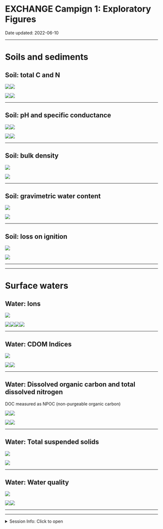 EXCHANGE Campign 1: Exploratory Figures
================

Date updated: 2022-06-10

------------------------------------------------------------------------

# Soils and sediments

## Soil: total C and N

![](EC1_exploratory_graphs_workshop2.3_breakout2_files/figure-gfm/unnamed-chunk-5-1.png)<!-- -->![](EC1_exploratory_graphs_workshop2.3_breakout2_files/figure-gfm/unnamed-chunk-5-2.png)<!-- -->

![](EC1_exploratory_graphs_workshop2.3_breakout2_files/figure-gfm/tctn_map-1.png)<!-- -->![](EC1_exploratory_graphs_workshop2.3_breakout2_files/figure-gfm/tctn_map-2.png)<!-- -->

------------------------------------------------------------------------

## Soil: pH and specific conductance

![](EC1_exploratory_graphs_workshop2.3_breakout2_files/figure-gfm/pH_graphs-1.png)<!-- -->![](EC1_exploratory_graphs_workshop2.3_breakout2_files/figure-gfm/pH_graphs-2.png)<!-- -->

![](EC1_exploratory_graphs_workshop2.3_breakout2_files/figure-gfm/pH_map-1.png)<!-- -->![](EC1_exploratory_graphs_workshop2.3_breakout2_files/figure-gfm/pH_map-2.png)<!-- -->

------------------------------------------------------------------------

## Soil: bulk density

![](EC1_exploratory_graphs_workshop2.3_breakout2_files/figure-gfm/unnamed-chunk-7-1.png)<!-- -->

![](EC1_exploratory_graphs_workshop2.3_breakout2_files/figure-gfm/bd_map-1.png)<!-- -->

------------------------------------------------------------------------

## Soil: gravimetric water content

![](EC1_exploratory_graphs_workshop2.3_breakout2_files/figure-gfm/unnamed-chunk-9-1.png)<!-- -->

![](EC1_exploratory_graphs_workshop2.3_breakout2_files/figure-gfm/gwc_map-1.png)<!-- -->

------------------------------------------------------------------------

## Soil: loss on ignition

![](EC1_exploratory_graphs_workshop2.3_breakout2_files/figure-gfm/unnamed-chunk-11-1.png)<!-- -->

![](EC1_exploratory_graphs_workshop2.3_breakout2_files/figure-gfm/loi_map-1.png)<!-- -->

------------------------------------------------------------------------

------------------------------------------------------------------------

# Surface waters

## Water: Ions

![](EC1_exploratory_graphs_workshop2.3_breakout2_files/figure-gfm/unnamed-chunk-13-1.png)<!-- -->

![](EC1_exploratory_graphs_workshop2.3_breakout2_files/figure-gfm/unnamed-chunk-14-1.png)<!-- -->![](EC1_exploratory_graphs_workshop2.3_breakout2_files/figure-gfm/unnamed-chunk-14-2.png)<!-- -->![](EC1_exploratory_graphs_workshop2.3_breakout2_files/figure-gfm/unnamed-chunk-14-3.png)<!-- -->![](EC1_exploratory_graphs_workshop2.3_breakout2_files/figure-gfm/unnamed-chunk-14-4.png)<!-- -->

------------------------------------------------------------------------

## Water: CDOM Indices

![](EC1_exploratory_graphs_workshop2.3_breakout2_files/figure-gfm/unnamed-chunk-16-1.png)<!-- -->

![](EC1_exploratory_graphs_workshop2.3_breakout2_files/figure-gfm/unnamed-chunk-17-1.png)<!-- -->![](EC1_exploratory_graphs_workshop2.3_breakout2_files/figure-gfm/unnamed-chunk-17-2.png)<!-- -->

------------------------------------------------------------------------

## Water: Dissolved organic carbon and total dissolved nitrogen

DOC measured as NPOC (non-purgeable organic carbon)

![](EC1_exploratory_graphs_workshop2.3_breakout2_files/figure-gfm/unnamed-chunk-19-1.png)<!-- -->![](EC1_exploratory_graphs_workshop2.3_breakout2_files/figure-gfm/unnamed-chunk-19-2.png)<!-- -->

![](EC1_exploratory_graphs_workshop2.3_breakout2_files/figure-gfm/npoc_map-1.png)<!-- -->![](EC1_exploratory_graphs_workshop2.3_breakout2_files/figure-gfm/npoc_map-2.png)<!-- -->

------------------------------------------------------------------------

## Water: Total suspended solids

![](EC1_exploratory_graphs_workshop2.3_breakout2_files/figure-gfm/unnamed-chunk-21-1.png)<!-- -->

![](EC1_exploratory_graphs_workshop2.3_breakout2_files/figure-gfm/tss_map-1.png)<!-- -->

------------------------------------------------------------------------

## Water: Water quality

![](EC1_exploratory_graphs_workshop2.3_breakout2_files/figure-gfm/unnamed-chunk-23-1.png)<!-- -->

![](EC1_exploratory_graphs_workshop2.3_breakout2_files/figure-gfm/unnamed-chunk-24-1.png)<!-- -->![](EC1_exploratory_graphs_workshop2.3_breakout2_files/figure-gfm/unnamed-chunk-24-2.png)<!-- -->

------------------------------------------------------------------------

------------------------------------------------------------------------

<details>
<summary>
Session Info: Click to open
</summary>

Date run: 2022-06-10

    #> R version 4.0.2 (2020-06-22)
    #> Platform: x86_64-apple-darwin17.0 (64-bit)
    #> Running under: macOS Catalina 10.15.7
    #> 
    #> Matrix products: default
    #> BLAS:   /Library/Frameworks/R.framework/Versions/4.0/Resources/lib/libRblas.dylib
    #> LAPACK: /Library/Frameworks/R.framework/Versions/4.0/Resources/lib/libRlapack.dylib
    #> 
    #> locale:
    #> [1] en_US.UTF-8/en_US.UTF-8/en_US.UTF-8/C/en_US.UTF-8/en_US.UTF-8
    #> 
    #> attached base packages:
    #> [1] stats     graphics  grDevices utils     datasets  methods   base     
    #> 
    #> other attached packages:
    #>  [1] ggthemes_4.2.4      googlesheets4_0.3.0 janitor_2.1.0      
    #>  [4] sf_1.0-4            cowplot_1.1.1       pacman_0.5.1       
    #>  [7] forcats_0.5.1       stringr_1.4.0       dplyr_1.0.6        
    #> [10] purrr_0.3.4         readr_1.4.0         tidyr_1.1.3        
    #> [13] tibble_3.1.6        ggplot2_3.3.5       tidyverse_1.3.1    
    #> 
    #> loaded via a namespace (and not attached):
    #>  [1] fs_1.5.2               lubridate_1.7.10       httr_1.4.2            
    #>  [4] tools_4.0.2            backports_1.2.1        utf8_1.2.2            
    #>  [7] R6_2.5.1               KernSmooth_2.23-20     DBI_1.1.1             
    #> [10] colorspace_2.0-3       withr_2.5.0            tidyselect_1.1.1      
    #> [13] gridExtra_2.3          curl_4.3.2             compiler_4.0.2        
    #> [16] cli_3.2.0              rvest_1.0.0            xml2_1.3.3            
    #> [19] officer_0.4.2          labeling_0.4.2         scales_1.2.0          
    #> [22] classInt_0.4-3         proxy_0.4-26           askpass_1.1           
    #> [25] rappdirs_0.3.3         systemfonts_1.0.4      digest_0.6.29         
    #> [28] rmarkdown_2.13         pkgconfig_2.0.3        htmltools_0.5.2       
    #> [31] dbplyr_2.1.1           fastmap_1.1.0          highr_0.9             
    #> [34] rvg_0.2.5              rlang_1.0.2            readxl_1.3.1          
    #> [37] rstudioapi_0.13        farver_2.1.0           generics_0.1.0        
    #> [40] jsonlite_1.8.0         zip_2.2.0              grattantheme_0.9.1.900
    #> [43] magrittr_2.0.3         s2_1.0.7               patchwork_1.1.1       
    #> [46] Rcpp_1.0.8.3           munsell_0.5.0          fansi_1.0.3           
    #> [49] gdtools_0.2.4          clipr_0.8.0            lifecycle_1.0.1       
    #> [52] stringi_1.7.6          yaml_2.3.5             snakecase_0.11.0      
    #> [55] grid_4.0.2             ggrepel_0.9.1          crayon_1.5.1          
    #> [58] haven_2.4.1            hms_1.1.0              knitr_1.38            
    #> [61] pillar_1.7.0           uuid_1.0-4             wk_0.5.0              
    #> [64] reprex_2.0.0           glue_1.6.2             evaluate_0.15         
    #> [67] modelr_0.1.8           vctrs_0.4.1            cellranger_1.1.0      
    #> [70] gtable_0.3.0           openssl_2.0.0          assertthat_0.2.1      
    #> [73] xfun_0.30              openxlsx_4.2.5         broom_0.7.7           
    #> [76] e1071_1.7-9            class_7.3-19           googledrive_1.0.1     
    #> [79] viridisLite_0.4.0      gargle_1.1.0           units_0.7-2           
    #> [82] ellipsis_0.3.2
